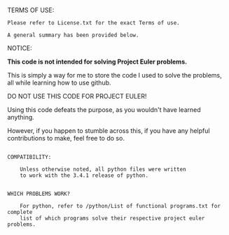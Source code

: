 TERMS OF USE:

    Please refer to License.txt for the exact Terms of use.
	
    A general summary has been provided below.



NOTICE:

**This code is not intended for solving Project Euler problems.**

This is simply a way for me to store the code I used to solve the problems, all while learning how to use github.

DO NOT USE THIS CODE FOR PROJECT EULER!


Using this code defeats the purpose, as you wouldn't have learned anything.

However, if you happen to stumble across this, if you have any helpful contributions to make, feel free to do so.


~~~~~~~Other Notes~~~~~~~~

COMPATIBILITY:

	Unless otherwise noted, all python files were written 
	to work with the 3.4.1 release of python.


WHICH PROBLEMS WORK?
	
	For python, refer to /python/List of functional programs.txt for complete 
	list of which programs solve their respective project euler problems.